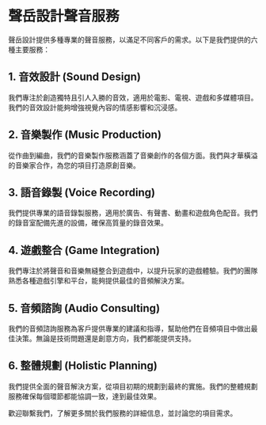 # 聲岳設計聲音服務

聲岳設計提供多種專業的聲音服務，以滿足不同客戶的需求。以下是我們提供的六種主要服務：

## 1. 音效設計 (Sound Design)
我們專注於創造獨特且引人入勝的音效，適用於電影、電視、遊戲和多媒體項目。我們的音效設計能夠增強視覺內容的情感影響和沉浸感。

## 2. 音樂製作 (Music Production)
從作曲到編曲，我們的音樂製作服務涵蓋了音樂創作的各個方面。我們與才華橫溢的音樂家合作，為您的項目打造原創音樂。

## 3. 語音錄製 (Voice Recording)
我們提供專業的語音錄製服務，適用於廣告、有聲書、動畫和遊戲角色配音。我們的錄音室配備先進的設備，確保高質量的錄音效果。

## 4. 遊戲整合 (Game Integration)
我們專注於將聲音和音樂無縫整合到遊戲中，以提升玩家的遊戲體驗。我們的團隊熟悉各種遊戲引擎和平台，能夠提供最佳的音頻解決方案。

## 5. 音頻諮詢 (Audio Consulting)
我們的音頻諮詢服務為客戶提供專業的建議和指導，幫助他們在音頻項目中做出最佳決策。無論是技術問題還是創意方向，我們都能提供支持。

## 6. 整體規劃 (Holistic Planning)
我們提供全面的聲音解決方案，從項目初期的規劃到最終的實施。我們的整體規劃服務確保每個環節都能協調一致，達到最佳效果。

歡迎聯繫我們，了解更多關於我們服務的詳細信息，並討論您的項目需求。